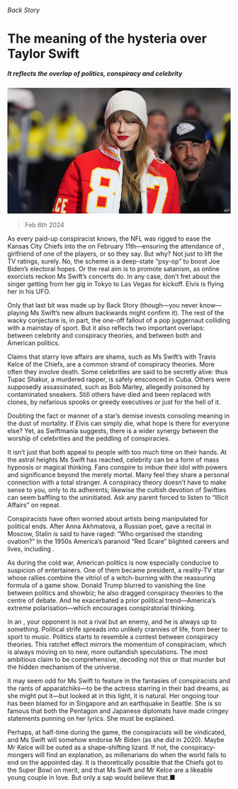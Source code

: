 ###### Back Story

# The meaning of the hysteria over Taylor Swift 

##### It reflects the overlap of politics, conspiracy and celebrity 

![image](images/20240210_CUP003.jpg) 

> Feb 6th 2024 

As every paid-up conspiracist knows, the NFL was rigged to ease the Kansas City Chiefs into the  on February 11th—ensuring the attendance of , girlfriend of one of the players, or so they say. But why? Not just to lift the TV ratings, surely. No, the scheme is a deep-state “psy-op” to boost Joe Biden’s electoral hopes. Or the real aim is to promote satanism, as online exorcists reckon Ms Swift’s concerts do. In any case, don’t fret about the singer getting from her gig in Tokyo to Las Vegas for kickoff. Elvis is flying her in his UFO. 

Only that last bit was made up by Back Story (though—you never know—playing Ms Swift’s new album backwards might confirm it). The rest of the wacky conjecture is, in part, the one-off fallout of a pop juggernaut colliding with a mainstay of sport. But it also reflects two important overlaps: between celebrity and conspiracy theories, and between both and American politics.

Claims that starry love affairs are shams, such as Ms Swift’s with Travis Kelce of the Chiefs, are a common strand of conspiracy theories. More often they involve death. Some celebrities are said to be secretly alive: thus Tupac Shakur, a murdered rapper, is safely ensconced in Cuba. Others were supposedly assassinated, such as Bob Marley, allegedly poisoned by contaminated sneakers. Still others have died and been replaced with clones, by nefarious spooks or greedy executives or just for the hell of it. 

Doubting the fact or manner of a star’s demise invests consoling meaning in the dust of mortality. If Elvis can simply die, what hope is there for everyone else? Yet, as Swiftmania suggests, there is a wider synergy between the worship of celebrities and the peddling of conspiracies.

It isn’t just that both appeal to people with too much time on their hands. At the astral heights Ms Swift has reached, celebrity can be a form of mass hypnosis or magical thinking. Fans conspire to imbue their idol with powers and significance beyond the merely mortal. Many feel they share a personal connection with a total stranger. A conspiracy theory doesn’t have to make sense to you, only to its adherents; likewise the cultish devotion of Swifties can seem baffling to the uninitiated. Ask any parent forced to listen to “Illicit Affairs” on repeat.

Conspiracists have often worried about artists being manipulated for political ends. After Anna Akhmatova, a Russian poet, gave a recital in Moscow, Stalin is said to have raged: “Who organised the standing ovation?” In the 1950s America’s paranoid “Red Scare” blighted careers and lives, including .

As during the cold war, American politics is now especially conducive to suspicion of entertainers. One of them became president, a reality-TV star whose rallies combine the vitriol of a witch-burning with the reassuring formula of a game show. Donald Trump blurred to vanishing the line between politics and showbiz; he also dragged conspiracy theories to the centre of debate. And he exacerbated a prior political trend—America’s extreme polarisation—which encourages conspiratorial thinking.

In an , your opponent is not a rival but an enemy, and he is always up to something. Political strife spreads into unlikely crannies of life, from beer to sport to music. Politics starts to resemble a contest between conspiracy theories. This ratchet effect mirrors the momentum of conspiracism, which is always moving on to new, more outlandish speculations. The most ambitious claim to be comprehensive, decoding not this or that murder but the hidden mechanism of the universe. 

It may seem odd for Ms Swift to feature in the fantasies of conspiracists and the rants of apparatchiks—to be the actress starring in their bad dreams, as she might put it—but looked at in this light, it is natural. Her ongoing tour has been blamed for  in Singapore and an earthquake in Seattle. She is so famous that both the Pentagon and Japanese diplomats have made cringey statements punning on her lyrics. She must be explained.

Perhaps, at half-time during the game, the conspiracists will be vindicated, and Ms Swift will somehow endorse Mr Biden (as she did in 2020). Maybe Mr Kelce will be outed as a shape-shifting lizard. If not, the conspiracy-mongers will find an explanation, as millenarians do when the world fails to end on the appointed day. It is theoretically possible that the Chiefs got to the Super Bowl on merit, and that Ms Swift and Mr Kelce are a likeable young couple in love. But only a sap would believe that.■






